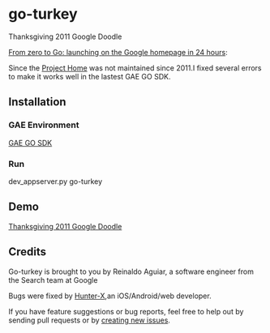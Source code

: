 # go-turkey

Thanksgiving 2011 Google Doodle

[From zero to Go: launching on the Google homepage in 24 hours](http://blog.golang.org/from-zero-to-go-launching-on-google):

Since the [Project Home](https://code.google.com/p/go-thanksgiving/) was not maintained since 2011.I fixed several errors to make it works well in the lastest GAE GO SDK.


## Installation

### GAE Environment

[GAE GO SDK](https://developers.google.com/appengine/downloads#Google_App_Engine_SDK_for_Go)

### Run

dev_appserver.py go-turkey

## Demo

[Thanksgiving 2011 Google Doodle](http://www.google.com/logos/2011/thanksgiving.html)

## Credits

Go-turkey is brought to you by Reinaldo Aguiar, a software engineer from the Search team at Google

Bugs were fixed by [Hunter-X](http://www.hunter-x.com),an iOS/Android/web developer.

If you have feature suggestions or bug reports, feel free to help out by sending pull requests or by [creating new issues](https://github.com/xutengfei/go-turkey/issues/new).
